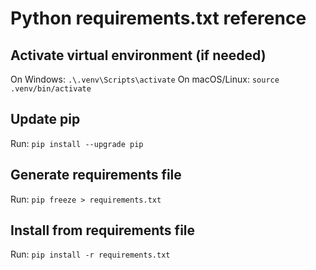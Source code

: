 # Python requirements.txt reference

## Activate virtual environment (if needed)
On Windows: `.\.venv\Scripts\activate`
On macOS/Linux: `source .venv/bin/activate`

## Update pip
Run: `pip install --upgrade pip`

## Generate requirements file
Run: `pip freeze > requirements.txt`

## Install from requirements file
Run: `pip install -r requirements.txt`